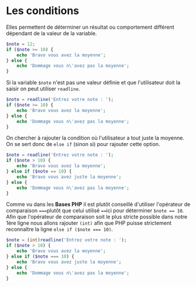 # Les conditions

Elles permettent de déterminer un résultat ou comportement différent dépendant de la valeur de la variable.

```php
$note = 12;
if ($note >= 10) {
    echo 'Bravo vous avez la moyenne';
} else {
    echo 'Dommage vous n\'avez pas la moyenne';
}
```

Si la variable `$note` n'est pas une valeur définie et que l'utilisateur doit la saisir on peut utiliser `readline`.

```php
$note = readline('Entrez votre note : ');
if ($note >= 10) {
    echo 'Bravo vous avez la moyenne';
} else {
    echo 'Dommage vous n\'avez pas la moyenne';
}
```

On chercher à rajouter la condition où l'utilisateur a tout juste la moyenne. On se sert donc de `else if` (sinon si) pour rajouter cette option.

```php
$note = readline('Entrez votre note : ');
if ($note > 10) {
    echo 'Bravo vous avez la moyenne';
} else if ($note == 10) {
    echo 'Bravo vous avez juste la moyenne';
} else {
    echo 'Dommage vous n\'avez pas la moyenne';
}
```

Comme vu dans les __Bases PHP__ il est plutôt conseillé d'utiliser l'opérateur de comparaison `===`plutôt que celui utilisé `==`ici pour déterminer `$note == 10`.
Afin que l'opérateur de comparaison soit le plus stricte possible dans notre 1ère ligne nous allons rajouter `(int)` afin que PHP puisse strictement reconnaître la ligne `else if ($note === 10)`.
```php
$note = (int)readline('Entrez votre note : ');
if ($note > 10) {
    echo 'Bravo vous avez la moyenne';
} else if ($note === 10) {
    echo 'Bravo vous avez juste la moyenne';
} else {
    echo 'Dommage vous n\'avez pas la moyenne';
}
```
